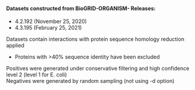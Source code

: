 #### Datasets constructed from BioGRID-ORGANISM- Releases:
- 4.2.192 (November 25, 2020)  
- 4.3.195 (February 25, 2021)

Datasets contain interactions with protein sequence homology reduction applied  
- Proteins with >40% sequence identity have been excluded  

Positives were generated under conservative filtering and high confidence level 2 (level 1 for E. coli)  
Negatives were generated by random sampling (not using -d option)
